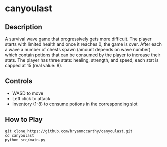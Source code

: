 # canyoulast

## Description
A survival wave game that progressively gets more difficult. The player starts with limited health and once it reaches 0, the game is over. After each a wave a number of chests spawn (amount depends on wave number) which contain potions that can be consumed by the player to increase their stats. The player has three stats: healing, strength, and speed; each stat is capped at 15 (real value: 8).

## Controls
- WASD to move
- Left click to attack
- Inventory (1-8) to consume potions in the corresponding slot

## How to Play
`git clone https://github.com/bryanmccarthy/canyoulast.git`\
`cd canyoulast`\
`python src/main.py`

